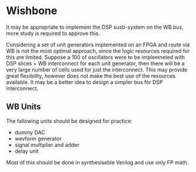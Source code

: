 # Wishbone

  It may be appropriate to implement the DSP susb-system
  on the WB bus, more study is required to approve this.

  Considering a set of unit generators implemented on
  an FPGA and route via WB is not the most optimal
  approach, since the logic resources required for
  this are limited. Suppose a 100 of oscillators were
  to be implemneted with DSP slices + WB interconnect
  for each unit generator, then there will be a very
  large number of cells used for just the interconnect.
  This may provide great flexibility, however does not
  make the best use of the resources available.
  It may be a better idea to design a simpler bus for
  DSP interconnect.

## WB Units

  The fallowing units should be designed for practice:

   - dummy DAC
   - wevform generator
   - signal multiplier and adder
   - delay unit

 Most of this should be done in synthesiseble Verilog
 and use only FP math.
